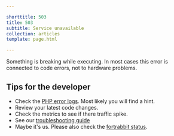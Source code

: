 ```yaml
---

shorttitle: 503
title: 503
subtitle: Service unavailable
collection: articles
template: page.html

---
```


<p class="type-l type-serif type-italic read-xl">Something is breaking while executing. In most cases this error is connected to code errors, not to hardware problems.</p>

## Tips for the developer

* Check the [PHP error logs](https://help.fortrabbit.com/logging). Most likely you will find a hint.
* Review your latest code changes.
* Check the metrics to see if there traffic spike.
* See our [troubleshooting guide](https://help.fortrabbit.com/503-errors)
* Maybe it's us. Please also check the [fortrabbit status](https://status.fortrabbit.com).
